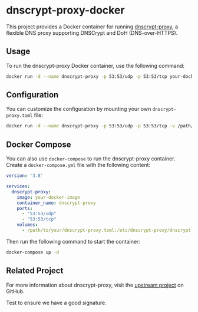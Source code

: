 # dnscrypt-proxy-docker

This project provides a Docker container for running [dnscrypt-proxy](https://github.com/DNSCrypt/dnscrypt-proxy), a flexible DNS proxy supporting DNSCrypt and DoH (DNS-over-HTTPS).

## Usage

To run the dnscrypt-proxy Docker container, use the following command:

```sh
docker run -d --name dnscrypt-proxy -p 53:53/udp -p 53:53/tcp your-docker-image
```

## Configuration

You can customize the configuration by mounting your own `dnscrypt-proxy.toml` file:

```sh
docker run -d --name dnscrypt-proxy -p 53:53/udp -p 53:53/tcp -v /path/to/your/dnscrypt-proxy.toml:/etc/dnscrypt-proxy/dnscrypt-proxy.toml your-docker-image
```

## Docker Compose

You can also use `docker-compose` to run the dnscrypt-proxy container. Create a `docker-compose.yml` file with the following content:

```yaml
version: '3.8'

services:
  dnscrypt-proxy:
    image: your-docker-image
    container_name: dnscrypt-proxy
    ports:
      - "53:53/udp"
      - "53:53/tcp"
    volumes:
      - /path/to/your/dnscrypt-proxy.toml:/etc/dnscrypt-proxy/dnscrypt-proxy.toml
```

Then run the following command to start the container:

```sh
docker-compose up -d
```

## Related Project

For more information about dnscrypt-proxy, visit the [upstream project](https://github.com/DNSCrypt/dnscrypt-proxy) on GitHub.

Test to ensure we have a good signature.